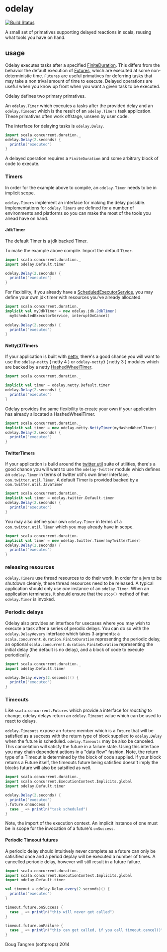 # odelay

[![Build Status](https://travis-ci.org/softprops/odelay.png?branch=master)](https://travis-ci.org/softprops/odelay)

A small set of primatives supporting delayed reactions in scala, reusing what tools you have on hand.

## usage

Odelay executes tasks after a specified [FiniteDuration][fd].
This differs from the behavior the default execution of [Futures][fut], which are executed at some non-deterministic time.
`Futures` are useful primatives for deferring tasks that may take a non trival amount of time to execute.
Delayed operations are useful when you know up front when you want a given task to be executed.

Odelay defines two primary primatives.

An `odelay.Timer` which executes a tasks after the provided delay and an `odelay.Timeout` which is the result of an `odelay.Timers` task application.
These primatives often work offstage, unseen by user code.

The interface for delaying tasks is `odelay.Delay`.

```scala
import scala.concurrent.duration._
odelay.Delay(2.seconds) {
  println("executed")
}
```

A delayed operation requires a `FiniteDuration` and some arbitrary block of code to execute.

### Timers

In order for the example above to compile, an `odelay.Timer` needs to be in implicit scope.

`odelay.Timers` implement an interface for making the delay possible.
Implementations for `odelay.Timers` are defined for a number of environments and platforms so you can make the most of the tools you alread have on hand.

#### JdkTimer

The default Timer is a jdk backed Timer.

To make the example above compile. Import the default `Timer`.

```scala
import scala.concurrent.duration._
import odelay.Default.timer

odelay.Delay(2.seconds) {
  println("executed")
}
```

For flexibility, if you already have a [ScheduledExecutorService][ses], you may define your own jdk timer with resources you've already allocated.

```scala
import scala.concurrent.duration._
implicit val myJdkTimer = new odelay.jdk.JdkTimer(
  myScheduledExecutorService, interuptOnCancel)
 
odelay.Delay(2.seconds) {
  println("executed")
}
```

#### Netty(3)Timers

If your application is built with [netty][netty], there's a good chance you will want to use the `odelay-netty` ( netty 4 ) or `odelay-netty3` ( netty 3 )
modules which are backed by a netty [HashedWheelTimer][hwt].

```scala
import scala.concurrent.duration._

implicit val timer = odelay.netty.Default.timer
odelay.Delay(2.seconds) {
  println("executed")
}
```

Odelay provides the same flexibility to create your own if your application has already allocated a HashedWheelTimer.

```scala
import scala.concurrent.duration._
implicit val timer = new odelay.netty.NettyTimer(myHashedWheelTimer)
odelay.Delay(2.seconds) {
  println("executed")
}
```

#### TwitterTimers

If your application is build around the [twitter util][tu] suite of utilities, there's a good chance you will want to use the `odelay-twitter` module which 
defines an `odelay.Timer` in terms of twitter util's own timer interface, `com.twitter.util.Timer`. A default Timer is provided backed by a `com.twitter.util.JavaTimer`

```scala
import scala.concurrent.duration._
implicit val timer = odelay.twitter.Default.timer
odelay.Delay(2.seconds) {
  println("executed")
}
```

You may also define your own `odelay.Timer` in terms of a `com.twitter.util.Timer` which you may already have in scope.

```scala
import scala.concurrent.duration._
implicit val timer = new odelay.twitter.Timer(myTwitterTimer)
odelay.Delay(2.seconds) {
  println("executed")
}
```

### releasing resources

`odelay.Timers` use thread resources to do their work. In order for a jvm to be shutdown cleanly, these thread resources need to be released.
A typical application should only use _one_ instance of an `odelay.Timer`.
When an application terminates, it should ensure that the `stop()` method of that `odelay.Timer` is invoked.

### Periodic delays

Odelay also provides an interface for usecases where you may wish to execute a task after a series of perodic delays.
You can do so with the `odelay.Delay#every` interface which takes 3 argments: a `scala.concurrent.duration.FiniteDuration` representing the periodic delay, an optional `scala.concurrent.duration.FiniteDuration` representing the initial delay (the default is no delay), and a block of code to execute periodically.

```scala
import scala.concurrent.duration._
import odelay.Default.timer

odelay.Delay.every(2.seconds)() {
  println("executed")
}
```

### Timeouts

Like `scala.concurrent.Futures` which provide a interface for _reacting_ to change, odelay delays return an `odelay.Timeout` value which
can be used to react to delays.

`odelay.Timeouts` expose an `future` member which is a `Future` that will be satisfied as a success with the return type of block supplied to `odelay.Delay` when the future is scheduled. `odelay.Timeouts` may be also be canceled. This cancelation will satisfy the future in a failure state. Using this interface you may chain dependent actions in a "data flow" fashion. Note, the return type of a Timeout is determined by the block of code supplied. If your block returns a Future itself, the timeouts future being satisfied doesn't imply the blocks future will also be satsified as well.

```scala
import scala.concurrent.duration._
import scala.concurrent.ExecutionContext.Implicits.global
import odelay.Default.timer

odelay.Delay(2.seconds) {
  println("executed")
}.future.onSuccess {
  case _ => println("task scheduled")
}
```

Note, the import of the execution context. An implicit instance of one must be in scope for the invocation of a future's `onSuccess`.

#### Periodic Timeout futures

A periodic delay should intuitively never complete as a future can only be satisified once and a period deplay will be executed a number of times.
A cancelled periodic delay, however will still result in a future failure.

```scala
import scala.concurrent.duration._
import scala.concurrent.ExecutionContext.Implicits.global
import odelay.Default.timer

val timeout = odelay.Delay.every(2.seconds)() {
  println("executed")
}

timeout.future.onSuccess {
  case _ => println("this will never get called")
}

timeout.future.onFailure {
  case _ => println("this can get called, if you call timeout.cancel()")
}
```

Doug Tangren (softprops) 2014

[fd]: http://www.scala-lang.org/api/current/index.html#scala.concurrent.duration.FiniteDuration
[fut]: http://www.scala-lang.org/api/current/index.html#scala.concurrent.Future
[ses]: http://docs.oracle.com/javase/7/docs/api/java/util/concurrent/ScheduledExecutorService.html
[netty]: http://netty.io/
[hwt]: http://netty.io/4.0/api/io/netty/util/HashedWheelTimer.html
[tu]: http://twitter.github.io/util/
